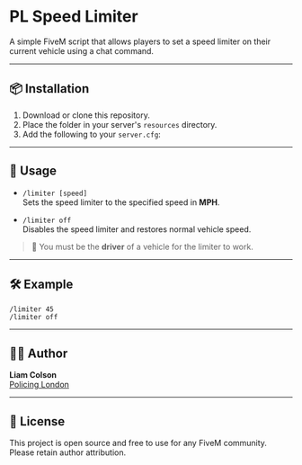 # PL Speed Limiter

A simple FiveM script that allows players to set a speed limiter on their current vehicle using a chat command.

---

## 📦 Installation

1. Download or clone this repository.
2. Place the folder in your server's `resources` directory.
3. Add the following to your `server.cfg`:



---

## 🚗 Usage

- `/limiter [speed]`  
  Sets the speed limiter to the specified speed in **MPH**.

- `/limiter off`  
  Disables the speed limiter and restores normal vehicle speed.

> 🧑 You must be the **driver** of a vehicle for the limiter to work.

---

## 🛠 Example

```
/limiter 45
/limiter off
```

---

## 🧑‍💻 Author

**Liam Colson**  
[Policing London](https://policinglondon.org)

---

## 📜 License

This project is open source and free to use for any FiveM community. Please retain author attribution.

